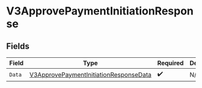 # V3ApprovePaymentInitiationResponse


## Fields

| Field                                                                                                       | Type                                                                                                        | Required                                                                                                    | Description                                                                                                 |
| ----------------------------------------------------------------------------------------------------------- | ----------------------------------------------------------------------------------------------------------- | ----------------------------------------------------------------------------------------------------------- | ----------------------------------------------------------------------------------------------------------- |
| `Data`                                                                                                      | [V3ApprovePaymentInitiationResponseData](../../Models/Components/V3ApprovePaymentInitiationResponseData.md) | :heavy_check_mark:                                                                                          | N/A                                                                                                         |